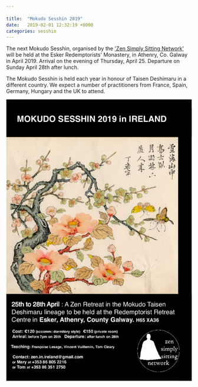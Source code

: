 ```yaml
---

title:  "Mokudo Sesshin 2019"
date:   2019-02-01 12:32:19 +0000
categories: sesshin
---
```

The next Mokudo Sesshin, organised by the <a href="https://zensimplysitting.org/mokudo-sesshin/">'Zen Simply Sitting Network'</a> will be held at the Esker Redemptorists' Monastery, in Athenry, Co. Galway in April 2019. Arrival on the evening of Thursday, April 25. Departure on Sunday April 28th after lunch.

The Mokudo Sesshin is held each year in honour of Taisen Deshimaru in a different country. We expect a number of practitioners from France, Spain, Germany, Hungary and the UK to attend.

![Mokudo sesshin poster](/img/Flyer_MOKUDO_2019.png "Mokudo sesshin poster")

